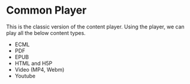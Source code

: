 # Common Player

This is the classic version of the content player. Using the player, we can play all the below content types.&#x20;

* ECML
* PDF
* EPUB
* HTML and H5P
* Video (MP4, Webm)
* Youtube

